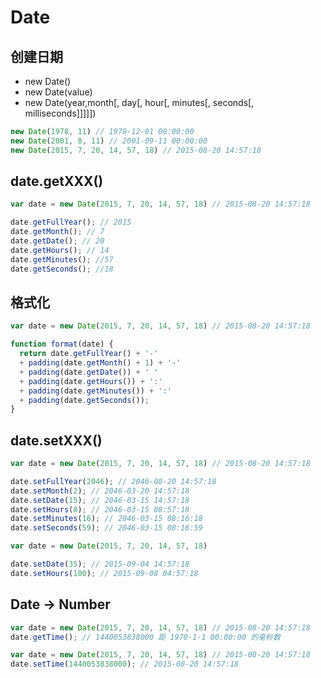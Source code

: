 # Date

## 创建日期

- new Date()
- new Date(value)
- new Date(year,month[, day[, hour[, minutes[, seconds[, milliseconds]]]]])

```js
new Date(1978, 11) // 1978-12-01 00:00:00
new Date(2001, 8, 11) // 2001-09-11 00:00:00
new Date(2015, 7, 20, 14, 57, 18) // 2015-08-20 14:57:18
```

## date.getXXX()

```js
var date = new Date(2015, 7, 20, 14, 57, 18) // 2015-08-20 14:57:18

date.getFullYear(); // 2015
date.getMonth(); // 7
date.getDate(); // 20
date.getHours(); // 14
date.getMinutes(); //57
date.getSeconds(); //18
```

## 格式化

```js
var date = new Date(2015, 7, 20, 14, 57, 18) // 2015-08-20 14:57:18

function format(date) {
  return date.getFullYear() + '-'
  + padding(date.getMonth() + 1) + '-'
  + padding(date.getDate()) + ' '
  + padding(date.getHours()) + ':'
  + padding(date.getMinutes()) + ':'
  + padding(date.getSeconds());
}
```

## date.setXXX()

```js
var date = new Date(2015, 7, 20, 14, 57, 18) // 2015-08-20 14:57:18

date.setFullYear(2046); // 2046-08-20 14:57:18
date.setMonth(2); // 2046-03-20 14:57:18
date.setDate(15); // 2046-03-15 14:57:18
date.setHours(8); // 2046-03-15 08:57:18
date.setMinutes(16); // 2046-03-15 08:16:18
date.setSeconds(59); // 2046-03-15 08:16:59
```

```js
var date = new Date(2015, 7, 20, 14, 57, 18)

date.setDate(35); // 2015-09-04 14:57:18
date.setHours(100); // 2015-09-08 04:57:18
```

## Date -> Number

```js
var date = new Date(2015, 7, 20, 14, 57, 18) // 2015-08-20 14:57:18
date.getTime(); // 1440053838000 距 1970-1-1 00:00:00 的毫秒数
```

```js
var date = new Date(2015, 7, 20, 14, 57, 18) // 2015-08-20 14:57:18
date.setTime(1440053838000); // 2015-08-20 14:57:18
```


